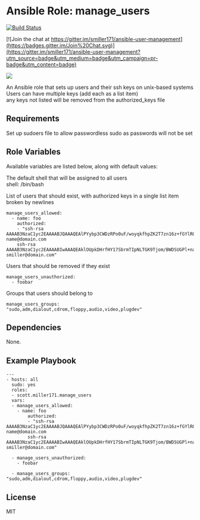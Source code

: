 # Ansible Role: manage_users

[![Build Status](https://travis-ci.org/smiller171/ansible-user-management.svg?branch=master)](https://travis-ci.org/smiller171/ansible-user-management)

[![Join the chat at https://gitter.im/smiller171/ansible-user-management](https://badges.gitter.im/Join%20Chat.svg)](https://gitter.im/smiller171/ansible-user-management?utm_source=badge&utm_medium=badge&utm_campaign=pr-badge&utm_content=badge)

<a href="https://zenhub.io"><img src="https://raw.githubusercontent.com/ZenHubIO/support/master/zenhub-badge.png"></a>

An Ansible role that sets up users and their ssh keys on unix-based systems  
Users can have multiple keys (add each as a list item)  
any keys not listed will be removed from the authorized_keys file

## Requirements
Set up sudoers file to allow passwordless sudo as passwords will not be set

## Role Variables

Available variables are listed below, along with default values:

The default shell that will be assigned to all users  
    shell: /bin/bash  

List of users that should exist, with authorized keys in a single list item broken by newlines

    manage_users_allowed:
      - name: foo
        authorized:
        - "ssh-rsa AAAAB3NzaC1yc2EAAAABJQAAAQEAlPYybp3CWDzRPo0uF/woyqkfhpZK2T7zn16z+fGYlRQl6gXATIUB4JYfr9pfD+SOW2T4X78P+/h1o4QPCwoesLacaFEFGwUb+SzhVVm6B6q4WMAiJWD6OVXh+SVVvD9rdcz5RMVLqQngrRqBlj4kBIMQ3S8h1cCESbR2P6jszgFj0I6p3tQCpo9yjcVwLqvWFKJgzEm2E2wV/gmrc0PhVRP2guIRN4p6M2ZyIPprdZ6PA8m7Rs4yN3jQ/0alrQ23ECCU4lHoVG9fwvLIq1vh4ikPcUrdA8sSHTE1pkpzvrTv7FtkuUcBrDMedFE7E8dB9pPS+vXIBWVUYJhp9WzVkQ== name@domain.com
        ssh-rsa AAAAB3NzaC1yc2EAAAABIwAAAQEAklOUpkDHrfHY17SbrmTIpNLTGK9Tjom/BWDSUGPl+nafzlHDTYW7hdI4yZ5ew18JH4JW9jbhUFrviQzM7xlELEVf4h9lFX5QVkbPppSwg0cda3Pbv7kOdJ/MTyBlWXFCR+HAo3FXRitBqxiX1nKhXpHAZsMciLq8V6RjsNAQwdsdMFvSlVK/7XAt3FaoJoAsncM1Q9x5+3V0Ww68/eIFmb1zuUFljQJKprrX88XypNDvjYNby6vw/Pb0rwert/EnmZ+AW4OZPnTPI89ZPmVMLuayrD2cE86Z/il8b+gw3r3+1nKatmIkjn2so1d01QraTlMqVSsbxNrRFi9wrf+M7Q== smiller@domain.com"

Users that should be removed if they exist

    manage_users_unauthorized:
      - foobar

Groups that users should belong to

    manage_users_groups: "sudo,adm,dialout,cdrom,floppy,audio,video,plugdev"

## Dependencies

None.

## Example Playbook

    ---
    - hosts: all
      sudo: yes
      roles:
      - scott.miller171.manage_users
      vars:
      - manage_users_allowed:
        - name: foo
            authorized:
            - "ssh-rsa AAAAB3NzaC1yc2EAAAABJQAAAQEAlPYybp3CWDzRPo0uF/woyqkfhpZK2T7zn16z+fGYlRQl6gXATIUB4JYfr9pfD+SOW2T4X78P+/h1o4QPCwoesLacaFEFGwUb+SzhVVm6B6q4WMAiJWD6OVXh+SVVvD9rdcz5RMVLqQngrRqBlj4kBIMQ3S8h1cCESbR2P6jszgFj0I6p3tQCpo9yjcVwLqvWFKJgzEm2E2wV/gmrc0PhVRP2guIRN4p6M2ZyIPprdZ6PA8m7Rs4yN3jQ/0alrQ23ECCU4lHoVG9fwvLIq1vh4ikPcUrdA8sSHTE1pkpzvrTv7FtkuUcBrDMedFE7E8dB9pPS+vXIBWVUYJhp9WzVkQ== name@domain.com
            ssh-rsa AAAAB3NzaC1yc2EAAAABIwAAAQEAklOUpkDHrfHY17SbrmTIpNLTGK9Tjom/BWDSUGPl+nafzlHDTYW7hdI4yZ5ew18JH4JW9jbhUFrviQzM7xlELEVf4h9lFX5QVkbPppSwg0cda3Pbv7kOdJ/MTyBlWXFCR+HAo3FXRitBqxiX1nKhXpHAZsMciLq8V6RjsNAQwdsdMFvSlVK/7XAt3FaoJoAsncM1Q9x5+3V0Ww68/eIFmb1zuUFljQJKprrX88XypNDvjYNby6vw/Pb0rwert/EnmZ+AW4OZPnTPI89ZPmVMLuayrD2cE86Z/il8b+gw3r3+1nKatmIkjn2so1d01QraTlMqVSsbxNrRFi9wrf+M7Q== smiller@domain.com"

      - manage_users_unauthorized:
        - foobar

      - manage_users_groups: "sudo,adm,dialout,cdrom,floppy,audio,video,plugdev"

## License

MIT
